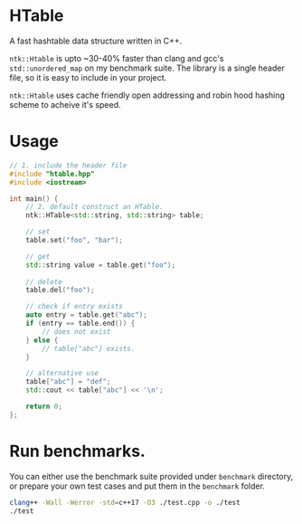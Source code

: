 # HTable
A fast hashtable data structure written in C++.

`ntk::Htable` is upto ~30-40% faster than clang and gcc's `std::unordered_map` on my benchmark suite.
The library is a single header file, so it is easy to include in your project.

`ntk::Htable` uses cache friendly open addressing and robin hood hashing scheme to acheive
it's speed.

# Usage

```cpp
// 1. include the header file
#include "htable.hpp"
#include <iostream>

int main() {
	// 2. default construct an HTable.
	ntk::HTable<std::string, std::string> table;

	// set
	table.set("foo", "bar");

	// get
	std::string value = table.get("foo");
	
	// delete
	table.del("foo");

	// check if entry exists
	auto entry = table.get("abc");
	if (entry == table.end()) {
		// does not exist
	} else {
		// table["abc"] exists.
	}

	// alternative use
	table["abc"] = "def";
	std::cout << table["abc"] << '\n';

	return 0;
};
```

# Run benchmarks.

You can either use the benchmark suite provided under `benchmark` directory, or
prepare your own test cases and put them in the `benchmark` folder.

```sh
clang++ -Wall -Werror -std=c++17 -O3 ./test.cpp -o ./test
./test
```

